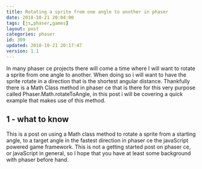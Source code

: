 ```yaml
---
title: Rotating a sprite from one angle to another in phaser
date: 2018-10-21 20:04:00
tags: [js,phaser,games]
layout: post
categories: phaser
id: 309
updated: 2018-10-21 20:17:47
version: 1.1
---
```


In many phaser ce projects there will come a time where I will want to rotate a sprite from one angle to another. When doing so i will want to have the sprite rotate in a direction that is the shortest angular distance. Thankfully there is a Math Class method in phaser ce that is there for this very purpose called Phaser.Math.rotateToAngle, in this post i will be covering a quick example that makes use of this method.

<!-- more -->

## 1 - what to know

This is a post on using a Math class method to rotate a sprite from a starting angle, to a target angle in the fastest direction in phaser ce the javaScript powered game framework. This is not a getting started post on phaser ce, or javaScript in general, so I hope that you have at least some background with phaser before hand.

